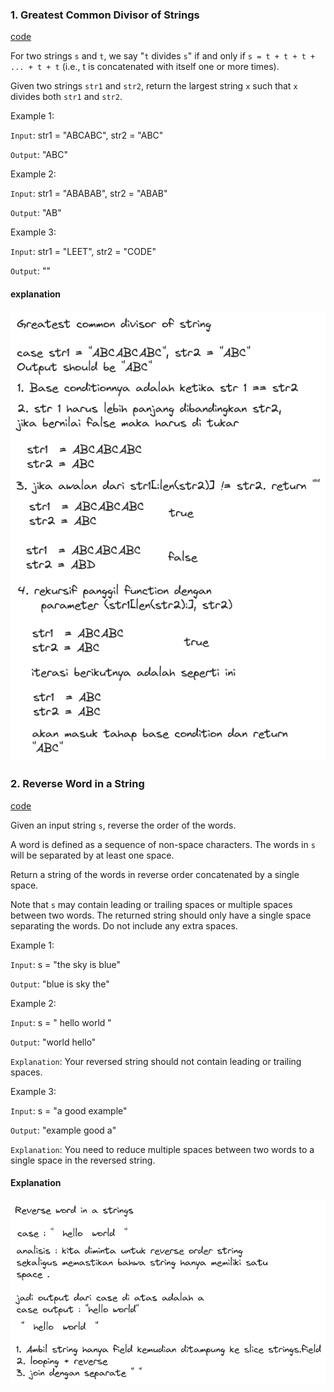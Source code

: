 ### 1. Greatest Common Divisor of Strings

[code](gcd_test.go)

For two strings `s` and `t`, we say "`t` divides `s`" if and only if `s = t + t + t + ... + t + t` (i.e., t is concatenated with itself one or more times).

Given two strings `str1` and `str2`, return the largest string `x` such that `x` divides both `str1` and `str2`.

Example 1:

`Input`: str1 = "ABCABC", str2 = "ABC"

`Output`: "ABC"

Example 2:

`Input`: str1 = "ABABAB", str2 = "ABAB"

`Output`: "AB"

Example 3:

`Input`: str1 = "LEET", str2 = "CODE"

`Output`: ""

#### explanation
![image](assets/greatest-common-divisor-of-strings.png)

### 2. Reverse Word in a String

[code](reverse_words_test.go)

Given an input string `s`, reverse the order of the words.

A word is defined as a sequence of non-space characters. The words in `s` will be separated by at least one space.

Return a string of the words in reverse order concatenated by a single space.

Note that `s` may contain leading or trailing spaces or multiple spaces between two words. The returned string should only have a single space separating the words. Do not include any extra spaces.

Example 1:

`Input`: s = "the sky is blue"

`Output`: "blue is sky the"

Example 2:

`Input`: s = "  hello world  "

`Output`: "world hello"

`Explanation`: Your reversed string should not contain leading or trailing spaces.

Example 3:

`Input`: s = "a good   example"

`Output`: "example good a"

`Explanation`: You need to reduce multiple spaces between two words to a single space in the reversed string.

#### Explanation
![image](assets/reverse-word-in-a-strings.png)